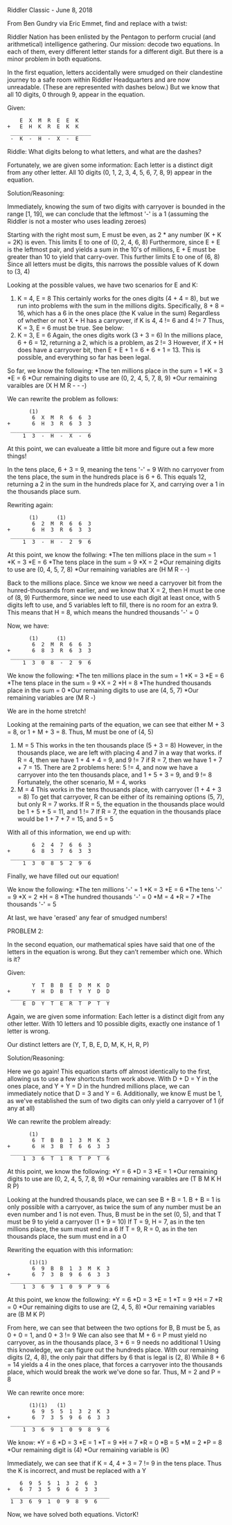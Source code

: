 Riddler Classic - June 8, 2018

From Ben Gundry via Eric Emmet, find and replace with a twist:

Riddler Nation has been enlisted by the Pentagon to perform crucial (and arithmetical) intelligence gathering. Our mission: decode two equations. In each of them, every different letter stands for a different digit. But there is a minor problem in both equations.

In the first equation, letters accidentally were smudged on their clandestine journey to a safe room within Riddler Headquarters and are now unreadable. (These are represented with dashes below.) But we know that all 10 digits, 0 through 9, appear in the equation.

Given:
```
    E  X  M  R  E  E  K
+   E  H  K  R  E  K  K
 __________________________
 -  K  -  H  -  X  -  E
```

Riddle:
What digits belong to what letters, and what are the dashes?

Fortunately, we are given some information:
Each letter is a distinct digit from any other letter.
All 10 digits (0, 1, 2, 3, 4, 5, 6, 7, 8, 9) appear in the equation.


Solution/Reasoning:

Immediately, knowing the sum of two digits with carryover is bounded in the range [1, 19], we can conclude that the leftmost '-' is a 1 (assuming the Riddler is not a moster who uses leading zeroes)

Starting with the right most sum, E must be even, as 2 * any number (K + K = 2K) is even. This limits E to one of (0, 2, 4, 6, 8)
Furthermore, since E + E is the leftmost pair, and yields a sum in the 10's of millions, E + E must be greater than 10 to yield that carry-over. This further limits E to one of (6, 8)
Since all letters must be digits, this narrows the possible values of K down to (3, 4)

Looking at the possible values, we have two scenarios for E and K:
1. K = 4, E = 8
	This certainly works for the ones digits (4 + 4 = 8), but we run into problems with the sum in the millions digits.
	Specifically, 8 + 8 = 16, which has a 6 in the ones place (the K value in the sum)
	Regardless of whether or not X + H has a carryover, if K is 4, 4 != 6 and 4 != 7
	Thus, K = 3, E = 6 must be true. See below:
2. K = 3, E = 6
	Again, the ones digits work (3 + 3 = 6)
	In the millions place, 6 + 6 = 12, returning a 2, which is a problem, as 2 != 3
	However, if X + H does have a carryover bit, then E + E + 1 = 6 + 6 + 1 = 13. This is possible, and everything so far has been legal.

So far, we know the following:
	*The ten millions place in the sum = 1
	*K = 3
	*E = 6
	*Our remaining digits to use are (0, 2, 4, 5, 7, 8, 9)
	*Our remaining varaibles are 	(X H M R - - -)


We can rewrite the problem as follows:
```
       (1)
        6  X  M  R  6  6  3
+       6  H  3  R  6  3  3
 __________________________
     1  3  -  H  -  X  -  6
```

At this point, we can evalueate a little bit more and figure out a few more things!

In the tens place, 6 + 3 = 9, meaning the tens '-' = 9
With no carryover from the tens place, the sum in the hundreds place is 6 + 6. This equals 12, returning a 2 in the sum in the hundreds place for X, and carrying over a 1 in the thousands place sum.


Rewriting again:
```
       (1)      (1)
        6  2  M  R  6  6  3
+       6  H  3  R  6  3  3
 __________________________
     1  3  -  H  -  2  9  6
```

At this point, we know the follwing:
	*The ten millions place in the sum = 1
	*K = 3
	*E = 6
	*The tens place in the sum = 9
	*X = 2
	*Our remaining digits to use are (0, 4, 5, 7, 8)
	*Our remaining variables are	(H M R - -)


Back to the millions place.
Since we know we need a carryover bit from the hunred-thousands from earlier, and we know that X = 2, then H must be one of (8, 9)
Furthermore, since we need to use each digit at least once, with 5 digits left to use, and 5 variables left to fill, there is no room for an extra 9.
This means that H = 8, which means the hundred thousands '-' = 0

Now, we have:
```
       (1)      (1)
        6  2  M  R  6  6  3
+       6  8  3  R  6  3  3
 __________________________
     1  3  0  8  -  2  9  6
```

We know the following:
	*The ten millions place in the sum = 1
	*K = 3
	*E = 6
	*The tens place in the sum = 9
	*X = 2
	*H = 8
	*The hundred thousands place in the sum = 0
	*Our remaining digits to use are (4, 5, 7)
	*Our remaining variables are	(M R -)


We are in the home stretch!

Looking at the remaining parts of the equation, we can see that either M + 3 = 8, or 1 + M + 3 = 8. Thus, M must be one of (4, 5)
1. M = 5
	This works in the ten thousands place (5 + 3 = 8)
	However, in the thousands place, we are left with placing 4 and 7 in a way that works.
	if R = 4, then we have 1 + 4 + 4 = 9, and 9 != 7
	if R = 7, then we have 1 + 7 + 7 = 15. There are 2 problems here: 5 != 4, and now we have a carryover into the ten thousands place, and 1 + 5 + 3 = 9, and 9 != 8
	Fortunately, the other scenario, M = 4, works
2. M = 4
	This works in the tens thousands place, with carryover (1 + 4 + 3 = 8)
	To get that carryover, R can be either of its remaining options (5, 7), but only R = 7 works.
	If R = 5, the equation in the thousands place would be 1 + 5 + 5 = 11, and 1 != 7
	If R = 7, the equation in the thousands place would be 1 + 7 + 7 = 15, and 5 = 5


With all of this information, we end up with:
```
        6  2  4  7  6  6  3
+       6  8  3  7  6  3  3
 __________________________
     1  3  0  8  5  2  9  6
```

Finally, we have filled out our equation!

We know the following:
	*The ten millions '-' = 1
	*K = 3
	*E = 6
	*The tens '-' = 9
	*X = 2
	*H = 8
	*The hundred thousands '-' = 0
	*M = 4
	*R = 7
	*The thousands '-' = 5


At last, we have 'erased' any fear of smudged numbers!





PROBLEM 2:

In the second equation, our mathematical spies have said that one of the letters in the equation is wrong. But they can’t remember which one. Which is it?

Given:
```
        Y  T  B  B  E  D  M  K  D
+       Y  H  D  B  T  Y  Y  D  D
 ________________________________
     E  D  Y  T  E  R  T  P  T  Y
```

Again, we are given some information:
Each letter is a distinct digit from any other letter.
With 10 letters and 10 possible digits, exactly one instance of 1 letter is wrong.

Our distinct letters are (Y, T, B, E, D, M, K, H, R, P)

Solution/Reasoning:

Here we go again! This equation starts off almost identically to the first, allowing us to use a few shortcuts from work above.
With D + D = Y in the ones place, and Y + Y = D in the hundred millions place, we can immediately notice that D = 3 and Y = 6.
Additionally, we know E must be 1, as we've established the sum of two digits can only yield a carryover of 1 (if any at all)

We can rewrite the problem already:
```
       (1)
        6  T  B  B  1  3  M  K  3
+       6  H  3  B  T  6  6  3  3
 ________________________________
     1  3  6  T  1  R  T  P  T  6
```

At this point, we know the following:
	*Y = 6
	*D = 3
	*E = 1
	*Our remaining digits to use are (0, 2, 4, 5, 7, 8, 9)
	*Our remaining varaibles are	(T B M K H R P)

Looking at the hundred thousands place, we can see B + B = 1.
B + B = 1 is only possible with a carryover, as twice the sum of any number must be an even number and 1 is not even.
Thus, B must be in the set (0, 5), and that T must be 9 to yield a carryover (1 + 9 = 10)
If T = 9, H = 7, as in the ten millions place, the sum must end in a 6
If T = 9, R = 0, as in the ten thousands place, the sum must end in a 0

Rewriting the equation with this information:
```
       (1)(1)
        6  9  B  B  1  3  M  K  3
+       6  7  3  B  9  6  6  3  3
 ________________________________
     1  3  6  9  1  0  9  P  9  6
```

At this point, we know the following:
	*Y = 6
	*D = 3
	*E = 1
	*T = 9
	*H = 7
	*R = 0
	*Our remaining digits to use are (2, 4, 5, 8)
	*Our remaining variables are	(B M K P)


From here, we can see that between the two options for B, B must be 5, as 0 + 0 = 1, and 0 + 3 != 9
We can also see that M + 6 = P must yield no carryover, as in the thousands place, 3 + 6 = 9 needs no additional 1
Using this knowledge, we can figure out the hundreds place.
With our remaining digits (2, 4, 8), the only pair that differs by 6 that is legal is (2, 8)
While 8 + 6 = 14 yields a 4 in the ones place, that forces a carryover into the thousands place, which would break the work we've done so far.
Thus, M = 2 and P = 8

We can rewrite once more:
```
       (1)(1)   (1)
        6  9  5  5  1  3  2  K  3
+       6  7  3  5  9  6  6  3  3
 ________________________________
     1  3  6  9  1  0  9  8  9  6
```

We know:
	*Y = 6
	*D = 3
	*E = 1
	*T = 9
	*H = 7
	*R = 0
	*B = 5
	*M = 2
	*P = 8
	*Our remaining digit is 		(4)
	*Our remaining variable is 	(K)


Immediately, we can see that if K = 4, 4 + 3 = 7 != 9 in the tens place. Thus the K is incorrect, and must be replaced with a Y

```
    6  9  5  5  1  3  2  6  3
+   6  7  3  5  9  6  6  3  3
 ________________________________
 1  3  6  9  1  0  9  8  9  6
```


Now, we have solved both equations. VictorK!

